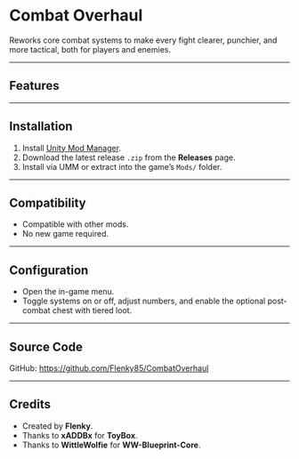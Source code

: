 # Combat Overhaul

Reworks core combat systems to make every fight clearer, punchier, and more tactical, both for players and enemies.

---

## Features



---

## Installation

1. Install [Unity Mod Manager](https://github.com/newman55/unity-mod-manager).
2. Download the latest release `.zip` from the **Releases** page.
3. Install via UMM or extract into the game’s `Mods/` folder.

---

## Compatibility

- Compatible with other mods.
- No new game required.

---

## Configuration

- Open the in-game menu.
- Toggle systems on or off, adjust numbers, and enable the optional post-combat chest with tiered loot.

---

## Source Code

GitHub: https://github.com/Flenky85/CombatOverhaul

---

## Credits

- Created by **Flenky**.
- Thanks to **xADDBx** for **ToyBox**.
- Thanks to **WittleWolfie** for **WW-Blueprint-Core**.
